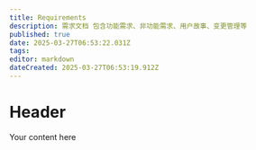 ```yaml
---
title: Requirements
description: 需求文档 包含功能需求、非功能需求、用户故事、变更管理等
published: true
date: 2025-03-27T06:53:22.031Z
tags: 
editor: markdown
dateCreated: 2025-03-27T06:53:19.912Z
---
```


# Header
Your content here